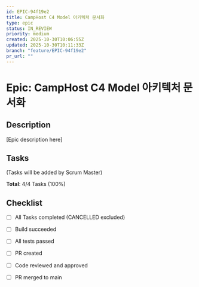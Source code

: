 ```yaml
---
id: EPIC-94f19e2
title: CampHost C4 Model 아키텍처 문서화
type: epic
status: IN_REVIEW
priority: medium
created: 2025-10-30T10:06:55Z
updated: 2025-10-30T10:11:33Z
branch: "feature/EPIC-94f19e2"
pr_url: ""
---
```


# Epic: CampHost C4 Model 아키텍처 문서화

## Description

[Epic description here]

## Tasks

(Tasks will be added by Scrum Master)

**Total**: 4/4 Tasks (100%)

## Checklist

- [ ] All Tasks completed (CANCELLED excluded)
- [ ] Build succeeded
- [ ] All tests passed
- [ ] PR created
- [ ] Code reviewed and approved
- [ ] PR merged to main

